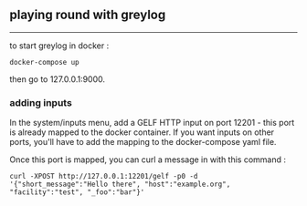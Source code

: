 ## playing round with greylog
-----

to start greylog in docker :

```docker-compose up```

then go to 127.0.0.1:9000.

### adding inputs

In the system/inputs menu, add a GELF HTTP input on port 12201 - this port is already mapped to the docker container. If you want inputs on other ports, you'll have to add the mapping to the docker-compose yaml file.

Once this port is mapped, you can curl a message in with this command :

```curl -XPOST http://127.0.0.1:12201/gelf -p0 -d '{"short_message":"Hello there", "host":"example.org", "facility":"test", "_foo":"bar"}'```

